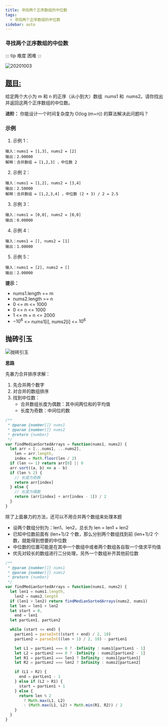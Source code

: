 ```yaml
---
title: 寻找两个正序数组的中位数
tags:
  - 寻找两个正序数组的中位数
sidebar: auto
---
```


### 寻找两个正序数组的中位数

::: tip 难度
困难
:::

![20201003](http://qiniu.gaowenju.com/leecode/banner/20201003.jpg)

## [题目:](https://leetcode-cn.com/problems/median-of-two-sorted-arrays/)

给定两个大小为 m 和 n 的正序（从小到大）数组  nums1 和  nums2。请你找出并返回这两个正序数组的中位数。

**进阶：** 你能设计一个时间复杂度为 O(log (m+n)) 的算法解决此问题吗？

### 示例

1. 示例 1：

```
输入：nums1 = [1,3], nums2 = [2]
输出：2.00000
解释：合并数组 = [1,2,3] ，中位数 2
```

2. 示例 2：

```
输入：nums1 = [1,2], nums2 = [3,4]
输出：2.50000
解释：合并数组 = [1,2,3,4] ，中位数 (2 + 3) / 2 = 2.5
```

3. 示例 3：

```
输入：nums1 = [0,0], nums2 = [0,0]
输出：0.00000
```

4. 示例 4：

```
输入：nums1 = [], nums2 = [1]
输出：1.00000
```

5. 示例 5：

```
输入：nums1 = [2], nums2 = []
输出：2.00000
```

**提示：**

- nums1.length == m
- nums2.length == n
- 0 <= m <= 1000
- 0 <= n <= 1000
- 1 <= m + n <= 2000
- $-10^6$ <= nums1[i], nums2[i] <= $10^6$

## 抛砖引玉

![抛砖引玉](http://qiniu.gaowenju.com/leecode/20201003.png)

**思路**

先暴力合并排序求解：

1. 先合并两个数字
2. 对合并的数组排序
3. 找到中位数：
   - 合并数组长度为偶数：其中间两位和的平均值
   - 长度为奇数：中间位的数

```javascript
/**
 * @param {number[]} nums1
 * @param {number[]} nums2
 * @return {number}
 */
var findMedianSortedArrays = function(nums1, nums2) {
  let arr = [...nums1, ...nums2],
    len = arr.length,
    index = Math.floor(len / 2)
  if (len <= 1) return arr[0] || 0
  arr.sort((a, b) => a - b)
  if (len % 2) {
    // 长度为奇数
    return arr[index]
  } else {
    // 长度为偶数
    return (arr[index] + arr[index - 1]) / 2
  }
}
```

除了上面暴力的方法，还可以不用合并两个数组来处理本题

- 设两个数组分别为：len1、len2，总长为 len = len1 + len2
- 已知中位数前面有 (len+1)/2 个数，那么分别两个数组找到前 (len+1)/2 个数，就能得到想要的中位数
- 中位数的位置可能是在其中一个数组中或者两个数组各自取一个值求平均值
- 优先对较长的数组进行二分处理，另外一个数组补齐其他前位数

```javascript
/**
 * @param {number[]} nums1
 * @param {number[]} nums2
 * @return {number}
 */
var findMedianSortedArrays = function(nums1, nums2) {
  let len1 = nums1.length,
    len2 = nums2.length
  if (len1 > len2) return findMedianSortedArrays(nums2, nums1)
  let len = len1 + len2
  let start = 0,
    end = len1
  let partLen1, partLen2

  while (start <= end) {
    partLen1 = parseInt((start + end) / 2, 10)
    partLen2 = parseInt((len + 1) / 2, 10) - partLen1

    let L1 = partLen1 === 0 ? -Infinity : nums1[partLen1 - 1]
    let L2 = partLen2 === 0 ? -Infinity : nums2[partLen2 - 1]
    let R1 = partLen1 === len1 ? Infinity : nums1[partLen1]
    let R2 = partLen2 === len2 ? Infinity : nums2[partLen2]

    if (L1 > R2) {
      end = partLen1 - 1
    } else if (L2 > R1) {
      start = partLen1 + 1
    } else {
      return len % 2
        ? Math.max(L1, L2)
        : (Math.max(L1, L2) + Math.min(R1, R2)) / 2
    }
  }
}
```
